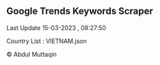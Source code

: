 

## Google Trends Keywords Scraper 
 
Last Update 15-03-2023 , 08:27:50

Country List :
VIETNAM.json



© Abdul Muttaqin 
